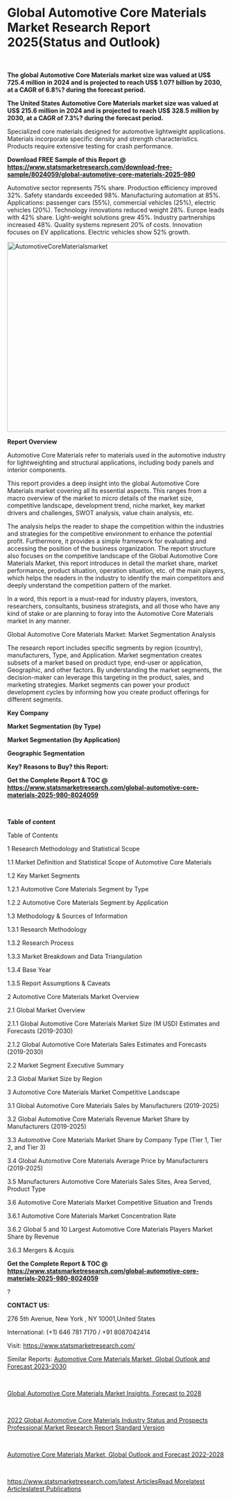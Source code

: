 <h1>Global Automotive Core Materials Market Research Report 2025(Status and Outlook)</h1><br/><p><strong>The global Automotive Core Materials market size was valued at US$ 725.4 million in 2024 and is projected to reach US$ 1.07? billion by 2030, at a <strong>CAGR</strong> of 6.8%? during the forecast period.</strong></p>
 
 
 
 <p><strong>The United States Automotive Core Materials market size was valued at US$ 215.6 million in 2024 and is projected to reach US$ 328.5 million by 2030, at a <strong>CAGR</strong> of 7.3%? during the forecast period.</strong></p>
 
 
 
 <p>Specialized core materials designed for automotive lightweight applications. Materials incorporate specific density and strength characteristics. Products require extensive testing for crash performance.</p>
 
 
 
 <p><strong>Download FREE Sample of this Report @ <a href="https://www.statsmarketresearch.com/download-free-sample/8024059/global-automotive-core-materials-2025-980">https://www.statsmarketresearch.com/download-free-sample/8024059/global-automotive-core-materials-2025-980</a></strong></p>
 
 
 
 <p>Automotive sector represents 75% share. Production efficiency improved 32%. Safety standards exceeded 98%. Manufacturing automation at 85%. Applications: passenger cars (55%), commercial vehicles (25%), electric vehicles (20%). Technology innovations reduced weight 28%. Europe leads with 42% share. Light-weight solutions grew 45%. Industry partnerships increased 48%. Quality systems represent 20% of costs. Innovation focuses on EV applications. Electric vehicles show 52% growth.</p>
 
 
 
 <p><img alt="AutomotiveCoreMaterialsmarket" src="https://www.grandresearchstore.com/assets/report-images/AutomotiveCoreMaterialsmarket.png" style="width: 730px; height: 438px;" /></p>
 
 
 
 <p><strong>Report Overview</strong></p>
 
 
 
 <p>Automotive Core Materials refer to materials used in the automotive industry for lightweighting and structural applications, including body panels and interior components.</p>
 
 
 
 <p>This report provides a deep insight into the global Automotive Core Materials market covering all its essential aspects. This ranges from a macro overview of the market to micro details of the market size, competitive landscape, development trend, niche market, key market drivers and challenges, SWOT analysis, value chain analysis, etc.</p>
 
 
 
 <p>The analysis helps the reader to shape the competition within the industries and strategies for the competitive environment to enhance the potential profit. Furthermore, it provides a simple framework for evaluating and accessing the position of the business organization. The report structure also focuses on the competitive landscape of the Global Automotive Core Materials Market, this report introduces in detail the market share, market performance, product situation, operation situation, etc. of the main players, which helps the readers in the industry to identify the main competitors and deeply understand the competition pattern of the market.</p>
 
 
 
 <p>In a word, this report is a must-read for industry players, investors, researchers, consultants, business strategists, and all those who have any kind of stake or are planning to foray into the Automotive Core Materials market in any manner.</p>
 
 
 
 <p>Global Automotive Core Materials Market: Market Segmentation Analysis</p>
 
 
 
 <p>The research report includes specific segments by region (country), manufacturers, Type, and Application. Market segmentation creates subsets of a market based on product type, end-user or application, Geographic, and other factors. By understanding the market segments, the decision-maker can leverage this targeting in the product, sales, and marketing strategies. Market segments can power your product development cycles by informing how you create product offerings for different segments.</p>
 
 
 
 <p><strong>Key Company</strong></p>
 
 
 
 <p><strong>Market Segmentation (by Type)</strong></p>
 
 
 
 <p><strong>Market Segmentation (<strong>by Application</strong>)</strong></p>
 
 
 
 <p><strong>Geographic Segmentation</strong></p>
 
 
 
 <p><strong>Key? <strong>Reasons to Buy</strong>? this Report:</strong></p>
 
 
 
 <div><b>Get the Complete Report & TOC @ <a href="https://www.statsmarketresearch.com/global-automotive-core-materials-2025-980-8024059">https://www.statsmarketresearch.com/global-automotive-core-materials-2025-980-8024059</a></b></div>
 
 
 
 <p><br />
 
 <b>Table of content</b></p>
 
 
 
 <p>Table of Contents<br />
 
 1 Research Methodology and Statistical Scope<br />
 
 1.1 Market Definition and Statistical Scope of Automotive Core Materials<br />
 
 1.2 Key Market Segments<br />
 
 1.2.1 Automotive Core Materials Segment by Type<br />
 
 1.2.2 Automotive Core Materials Segment by Application<br />
 
 1.3 Methodology & Sources of Information<br />
 
 1.3.1 Research Methodology<br />
 
 1.3.2 Research Process<br />
 
 1.3.3 Market Breakdown and Data Triangulation<br />
 
 1.3.4 Base Year<br />
 
 1.3.5 Report Assumptions & Caveats<br />
 
 2 Automotive Core Materials Market Overview<br />
 
 2.1 Global Market Overview<br />
 
 2.1.1 Global Automotive Core Materials Market Size (M USD) Estimates and Forecasts (2019-2030)<br />
 
 2.1.2 Global Automotive Core Materials Sales Estimates and Forecasts (2019-2030)<br />
 
 2.2 Market Segment Executive Summary<br />
 
 2.3 Global Market Size by Region<br />
 
 3 Automotive Core Materials Market Competitive Landscape<br />
 
 3.1 Global Automotive Core Materials Sales by Manufacturers (2019-2025)<br />
 
 3.2 Global Automotive Core Materials Revenue Market Share by Manufacturers (2019-2025)<br />
 
 3.3 Automotive Core Materials Market Share by Company Type (Tier 1, Tier 2, and Tier 3)<br />
 
 3.4 Global Automotive Core Materials Average Price by Manufacturers (2019-2025)<br />
 
 3.5 Manufacturers Automotive Core Materials Sales Sites, Area Served, Product Type<br />
 
 3.6 Automotive Core Materials Market Competitive Situation and Trends<br />
 
 3.6.1 Automotive Core Materials Market Concentration Rate<br />
 
 3.6.2 Global 5 and 10 Largest Automotive Core Materials Players Market Share by Revenue<br />
 
 3.6.3 Mergers & Acquis</p>
 
 
 
 <div><b>Get the Complete Report & TOC @ <a href="https://www.statsmarketresearch.com/global-automotive-core-materials-2025-980-8024059">https://www.statsmarketresearch.com/global-automotive-core-materials-2025-980-8024059</a></b></div>
 
 
 
 <p>? </p>
 
 
 
 <p><b>CONTACT US:</b><br />
 
 276 5th Avenue, New York , NY 10001,United States<br />
 
 International: (+1) 646 781 7170 / +91 8087042414<br />
 
 Visit: <a href="https://www.statsmarketresearch.com/">https://www.statsmarketresearch.com/</a><br />
 
 Similar Reports: <a href="https://www.statsmarketresearch.com/global-automotive-core-materials-2025-980-8024059">Automotive Core Materials Market, Global Outlook and Forecast 2023-2030</a><br />
 
 <br />
 
 <a href="https://www.statsmarketresearch.com/global-automotive-core-materials-2025-980-8024059">Global Automotive Core Materials Market Insights, Forecast to 2028</a><br />
 
 <br />
 
 <a href="https://www.statsmarketresearch.com/global-automotive-core-materials-2025-980-8024059">2022 Global Automotive Core Materials Industry Status and Prospects Professional Market Research Report Standard Version</a><br />
 
 <br />
 
 <a href="https://www.statsmarketresearch.com/global-automotive-core-materials-2025-980-8024059">Automotive Core Materials Market, Global Outlook and Forecast 2022-2028</a><br />
 
 <br />
 
 <a href="https://gyeongbokgung.com">https://www.statsmarketresearch.com/</a><a href="https://hallyeomaritime.com">latest Articles</a><a href="https://jingwansa.com">Read More</a><a href="https://nguoiviet.jp/">latest Articles</a><a href="https://www.intelmarketresearch.com/">latest Publications</a></p>